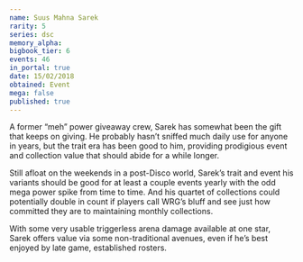 ```yaml
---
name: Suus Mahna Sarek
rarity: 5
series: dsc
memory_alpha:
bigbook_tier: 6
events: 46
in_portal: true
date: 15/02/2018
obtained: Event
mega: false
published: true
---
```


A former “meh” power giveaway crew, Sarek has somewhat been the gift that keeps on giving. He probably hasn’t sniffed much daily use for anyone in years, but the trait era has been good to him, providing prodigious event and collection value that should abide for a while longer.

Still afloat on the weekends in a post-Disco world, Sarek’s trait and event his variants should be good for at least a couple events yearly with the odd mega power spike from time to time. And his quartet of collections could potentially double in count if players call WRG’s bluff and see just how committed they are to maintaining monthly collections.

With some very usable triggerless arena damage available at one star, Sarek offers value via some non-traditional avenues, even if he’s best enjoyed by late game, established rosters.
